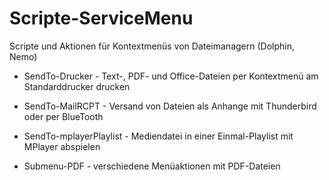 # Scripte-ServiceMenu
Scripte und Aktionen für Kontextmenüs von Dateimanagern (Dolphin, Nemo)

- SendTo-Drucker - Text-, PDF- und Office-Dateien per Kontextmenü am Standarddrucker drucken

- SendTo-MailRCPT - Versand von Dateien als Anhange mit Thunderbird oder per BlueTooth

- SendTo-mplayerPlaylist - Mediendatei in einer Einmal-Playlist mit MPlayer abspielen

- Submenu-PDF - verschiedene Menüaktionen mit PDF-Dateien